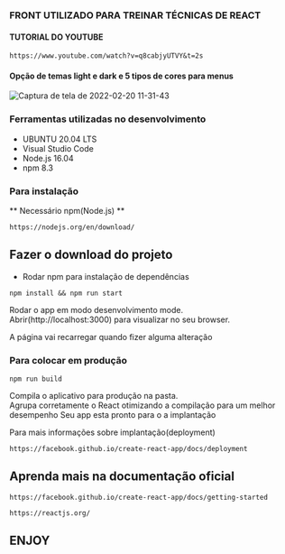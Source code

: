 ### FRONT UTILIZADO PARA TREINAR TÉCNICAS DE REACT

#### TUTORIAL DO YOUTUBE
```
https://www.youtube.com/watch?v=q8cabjyUTVY&t=2s
```

#### Opção de temas light e dark e 5 tipos de cores para menus

![Captura de tela de 2022-02-20 11-31-43](https://user-images.githubusercontent.com/55773189/154848403-c4c20281-7c6d-46a5-8ad4-8e7db21790f6.png)


### Ferramentas utilizadas no desenvolvimento
- UBUNTU 20.04 LTS
- Visual Studio Code
- Node.js 16.04
- npm 8.3

### Para instalação

** Necessário npm(Node.js) **
```
https://nodejs.org/en/download/
```
## Fazer o download do projeto

* Rodar npm para instalação de dependências
```
npm install && npm run start
```

Rodar o app em modo desenvolvimento mode.\
Abrir(http://localhost:3000) para visualizar no seu browser.

A página vai recarregar quando fizer alguma alteração

### Para colocar em produção
```
npm run build
```
Compila o aplicativo para produção na pasta.\
Agrupa corretamente o React otimizando a compilação para um melhor desempenho
Seu app esta pronto para o a implantação

Para mais informações sobre implantação(deployment)
```
https://facebook.github.io/create-react-app/docs/deployment
```

## Aprenda mais na documentação oficial
```
https://facebook.github.io/create-react-app/docs/getting-started
```
```
https://reactjs.org/
```

## ENJOY
